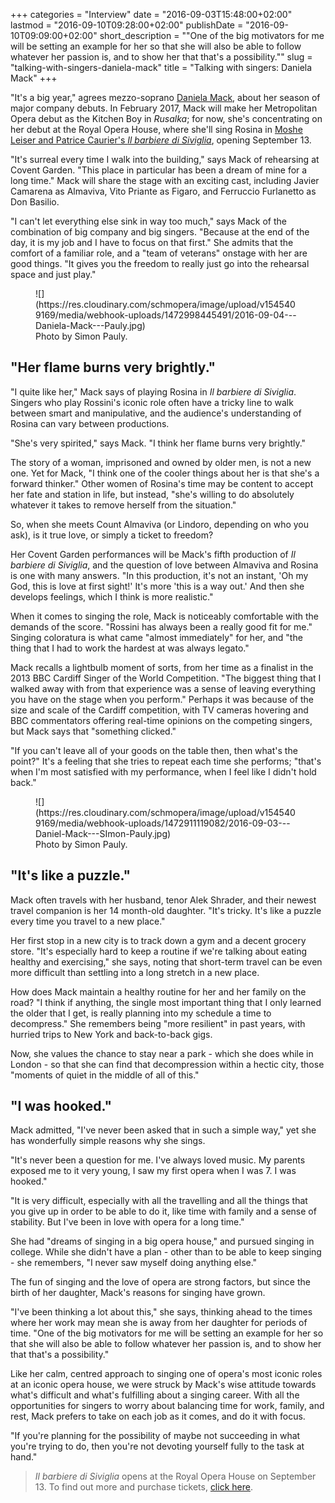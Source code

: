 +++
categories = "Interview"
date = "2016-09-03T15:48:00+02:00"
lastmod = "2016-09-10T09:28:00+02:00"
publishDate = "2016-09-10T09:09:00+02:00"
short_description = "\"One of the big motivators for me will be setting an example for her so that she will also be able to follow whatever her passion is, and to show her that that's a possibility.\""
slug = "talking-with-singers-daniela-mack"
title = "Talking with singers: Daniela Mack"
+++

"It's a big year," agrees mezzo-soprano [Daniela Mack](/scene/people/daniela-mack/), about her season of major company debuts. In February 2017, Mack will make her Metropolitan Opera debut as the Kitchen Boy in *Rusalka*; for now, she's concentrating on her debut at the Royal Opera House, where she'll sing Rosina in [Moshe Leiser and Patrice Caurier's *Il barbiere di Siviglia*](http://www.roh.org.uk/productions/il-barbiere-di-siviglia-by-moshe-leiser-and-patrice-caurier), opening September 13. 

"It's surreal every time I walk into the building," says Mack of rehearsing at Covent Garden. "This place in particular has been a dream of mine for a long time." Mack will share the stage with an exciting cast, including Javier Camarena as Almaviva, Vito Priante as Figaro, and Ferruccio Furlanetto as Don Basilio.

"I can't let everything else sink in way too much," says Mack of the combination of big company and big singers. "Because at the end of the day, it is my job and I have to focus on that first." She admits that the comfort of a familiar role, and a "team of veterans" onstage with her are good things. "It gives you the freedom to really just go into the rehearsal space and just play."

<figure data-type="image">
![](https://res.cloudinary.com/schmopera/image/upload/v1545409169/media/webhook-uploads/1472998445491/2016-09-04---Daniela-Mack---Pauly.jpg)
<figcaption>Photo by Simon Pauly.</figcaption>
</figure>

## "Her flame burns very brightly."

"I quite like her," Mack says of playing Rosina in *Il barbiere di Siviglia*. Singers who play Rossini's iconic role often have a tricky line to walk between smart and manipulative, and the audience's understanding of Rosina can vary between productions.

"She's very spirited," says Mack. "I think her flame burns very brightly."

The story of a woman, imprisoned and owned by older men, is not a new one. Yet for Mack, "I think one of the cooler things about her is that she's a forward thinker." Other women of Rosina's time may be content to accept her fate and station in life, but instead, "she's willing to do absolutely whatever it takes to remove herself from the situation."

So, when she meets Count Almaviva (or Lindoro, depending on who you ask), is it true love, or simply a ticket to freedom? 

Her Covent Garden performances will be Mack's fifth production of *Il barbiere di Siviglia*, and the question of love between Almaviva and Rosina is one with many answers. "In this production, it's not an instant, 'Oh my God, this is love at first sight!' It's more 'this is a way out.' And then she develops feelings, which I think is more realistic."

When it comes to singing the role, Mack is noticeably comfortable with the demands of the score. "Rossini has always been a really good fit for me." Singing coloratura is what came "almost immediately" for her, and "the thing that I had to work the hardest at was always legato."

Mack recalls a lightbulb moment of sorts, from her time as a finalist in the 2013 BBC Cardiff Singer of the World Competition. "The biggest thing that I walked away with from that experience was a sense of leaving everything you have on the stage when you perform." Perhaps it was because of the size and scale of the Cardiff competition, with TV cameras hovering and BBC commentators offering real-time opinions on the competing singers, but Mack says that "something clicked."

"If you can't leave all of your goods on the table then, then what's the point?" It's a feeling that she tries to repeat each time she performs; "that's when I'm most satisfied with my performance, when I feel like I didn't hold back."

<figure data-type="image">
![](https://res.cloudinary.com/schmopera/image/upload/v1545409169/media/webhook-uploads/1472911119082/2016-09-03---Daniel-Mack---SImon-Pauly.jpg)
<figcaption>Photo by Simon Pauly.</figcaption>
</figure>

## "It's like a puzzle."

Mack often travels with her husband, tenor Alek Shrader, and their newest travel companion is her 14 month-old daughter. "It's tricky. It's like a puzzle every time you travel to a new place."

Her first stop in a new city is to track down a gym and a decent grocery store. "It's especially hard to keep a routine if we're talking about eating healthy and exercising," she says, noting that short-term travel can be even more difficult than settling into a long stretch in a new place.

How does Mack maintain a healthy routine for her and her family on the road? "I think if anything, the single most important thing that I only learned the older that I get, is really planning into my schedule a time to decompress." She remembers being "more resilient" in past years, with hurried trips to New York and back-to-back gigs. 

Now, she values the chance to stay near a park - which she does while in London - so that she can find that decompression within a hectic city, those "moments of quiet in the middle of all of this."

## "I was hooked."

Mack admitted, "I've never been asked that in such a simple way," yet she has wonderfully simple reasons why she sings.

"It's never been a question for me. I've always loved music. My parents exposed me to it very young, I saw my first opera when I was 7. I was hooked."

"It is very difficult, especially with all the travelling and all the things that you give up in order to be able to do it, like time with family and a sense of stability. But I've been in love with opera for a long time."

She had "dreams of singing in a big opera house," and pursued singing in college. While she didn't have a plan - other than to be able to keep singing - she remembers, "I never saw myself doing anything else."

The fun of singing and the love of opera are strong factors, but since the birth of her daughter, Mack's reasons for singing have grown. 

"I've been thinking a lot about this," she says, thinking ahead to the times where her work may mean she is away from her daughter for periods of time. "One of the big motivators for me will be setting an example for her so that she will also be able to follow whatever her passion is, and to show her that that's a possibility."

Like her calm, centred approach to singing one of opera's most iconic roles at an iconic opera house, we were struck by Mack's wise attitude towards what's difficult and what's fulfilling about a singing career. With all the opportunities for singers to worry about balancing time for work, family, and rest, Mack prefers to take on each job as it comes, and do it with focus.

"If you're planning for the possibility of maybe not succeeding in what you're trying to do, then you're not devoting yourself fully to the task at hand."

>*Il barbiere di Siviglia* opens at the Royal Opera House on September 13. To find out more and purchase tickets, [click here](http://www.roh.org.uk/productions/il-barbiere-di-siviglia-by-moshe-leiser-and-patrice-caurier).

